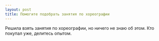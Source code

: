 ```yaml
---
layout: post 
title: Помогите подобрать занятия по хореографии 
--- 
```

Решила взять занятия по хореографии, но ничего не знаю об этом. Кто покупал уже, делитесь опытом.